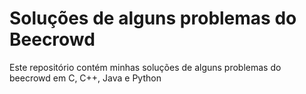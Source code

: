 # Soluções de alguns problemas do Beecrowd
Este repositório contém minhas soluções de alguns problemas do beecrowd em C, C++, Java e Python
